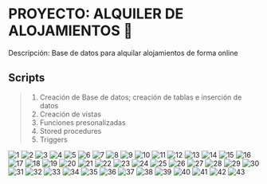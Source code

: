 # PROYECTO: ALQUILER DE ALOJAMIENTOS 🏨

Descripción: Base de datos para alquilar alojamientos de forma online

## Scripts
> 1) Creación de Base de datos; creación de tablas e inserción de datos
> 2) Creación de vistas
> 3) Funciones presonalizadas
> 4) Stored procedures
> 5) Triggers

![1](https://i.postimg.cc/pX9YLYFQ/Diapositiva1.png)
![2](https://i.postimg.cc/Kvd7kkP6/Diapositiva2.png)
![3](https://i.postimg.cc/8CGh42nw/Diapositiva3.png)
![4](https://i.postimg.cc/25xnK0sY/Diapositiva4.png)
![5](https://i.postimg.cc/MKjVS6Cd/Diapositiva5.png)
![6](https://i.postimg.cc/Y0TFWZW6/Diapositiva6.png)
![7](https://i.postimg.cc/W4skgMhH/Diapositiva7.png)
![8](https://i.postimg.cc/Mp2RKkxx/Diapositiva8.png)
![9](https://i.postimg.cc/wvfL67xb/Diapositiva9.png)
![10](https://i.postimg.cc/nhB4vFTC/Diapositiva10.png)
![11](https://i.postimg.cc/wM1J3g7x/Diapositiva11.png)
![12](https://i.postimg.cc/pVSz4h6m/Diapositiva12.png)
![13](https://i.postimg.cc/g046Dnhk/Diapositiva13.png)
![14](https://i.postimg.cc/13GF8W5F/Diapositiva14.png)
![15](https://i.postimg.cc/qRR6Z4cc/Diapositiva15.png)
![16](https://i.postimg.cc/C1QB3XJ3/Diapositiva16.png)
![17](https://i.postimg.cc/QNF0F3LW/Diapositiva17.png)
![18](https://i.postimg.cc/14xgtFkM/Diapositiva18.png)
![19](https://i.postimg.cc/kGR6qspB/Diapositiva19.png)
![20](https://i.postimg.cc/rwN9By47/Diapositiva20.png)
![21](https://i.postimg.cc/SQHV8vq1/Diapositiva21.png)
![22](https://i.postimg.cc/dVYBNZh8/Diapositiva22.png)
![23](https://i.postimg.cc/kX8syvgJ/Diapositiva23.png)
![24](https://i.postimg.cc/nLV1p8Yr/Diapositiva24.png)
![25](https://i.postimg.cc/QM6JM60b/Diapositiva25.png)
![26](https://i.postimg.cc/gJQyVx9L/Diapositiva26.png)
![27](https://i.postimg.cc/JnGcHbFW/Diapositiva27.png)
![28](https://i.postimg.cc/Xq5fQn3H/Diapositiva28.png)
![29](https://i.postimg.cc/Kc3DZDLP/Diapositiva29.png)
![30](https://i.postimg.cc/4NCbnHbr/Diapositiva30.png)
![31](https://i.postimg.cc/GhkPD3X9/Diapositiva31.png)
![32](https://i.postimg.cc/vZbrtRKh/Diapositiva32.png)
![33](https://i.postimg.cc/zffT4C8R/Diapositiva33.png)
![34](https://i.postimg.cc/4xPz8Lkg/Diapositiva34.png)
![35](https://i.postimg.cc/Ls0jSJ8Q/Diapositiva35.png)
![36](https://i.postimg.cc/3R4mx3y8/Diapositiva36.png)
![37](https://i.postimg.cc/ydM9J29F/Diapositiva37.png)
![38](https://i.postimg.cc/66ZCs5Jz/Diapositiva38.png)
![39](https://i.postimg.cc/prKjKkY3/Diapositiva39.png)
![40](https://i.postimg.cc/TYXgTMTx/Diapositiva40.png)
![41](https://i.postimg.cc/5Nqv07tC/Diapositiva41.png)
![42](https://i.postimg.cc/L89PZtq0/Diapositiva42.png)
![43](https://i.postimg.cc/BnmK5jHZ/Diapositiva43.png)
